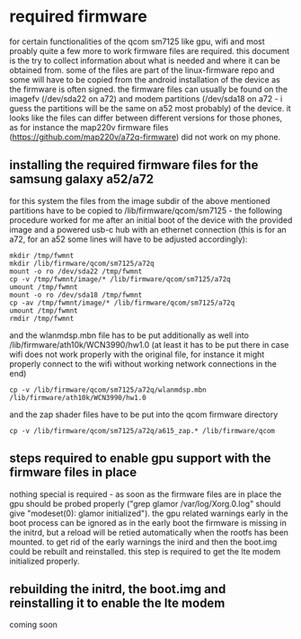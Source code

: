# required firmware

for certain functionalities of the qcom sm7125 like gpu, wifi and most
proably quite a few more to work firmware files are required. this document
is the try to collect information about what is needed and where it can be
obtained from. some of the files are part of the linux-firmware repo and some
will have to be copied from the android installation of the device as the
firmware is often signed. the firmware files can usually be found on the
imagefv (/dev/sda22 on a72) and modem partitions (/dev/sda18 on a72 - i guess
the partitions will be the same on a52 most probably) of the device. it looks
like the files can differ between different versions for those phones, as for
instance the map220v firmware files (https://github.com/map220v/a72q-firmware)
did not work on my phone.

## installing the required firmware files for the samsung galaxy a52/a72

for this system the files from the image subdir of the above mentioned
partitions have to be copied to /lib/firmware/qcom/sm7125 - the following
procedure worked for me after an initial boot of the device with the provided
image and a powered usb-c hub with an ethernet connection (this is for an a72,
for an a52 some lines will have to be adjusted accordingly):
```
mkdir /tmp/fwmnt
mkdir /lib/firmware/qcom/sm7125/a72q
mount -o ro /dev/sda22 /tmp/fwmnt
cp -v /tmp/fwmnt/image/* /lib/firmware/qcom/sm7125/a72q
umount /tmp/fwmnt
mount -o ro /dev/sda18 /tmp/fwmnt
cp -av /tmp/fwmnt/image/* /lib/firmware/qcom/sm7125/a72q
umount /tmp/fwmnt
rmdir /tmp/fwmnt
```
and the wlanmdsp.mbn file has to be put additionally as well into
/lib/firmware/ath10k/WCN3990/hw1.0 (at least it has to be put there in case
wifi does not work properly with the original file, for instance it might
properly connect to the wifi without working network connections in the end)
```
cp -v /lib/firmware/qcom/sm7125/a72q/wlanmdsp.mbn /lib/firmware/ath10k/WCN3990/hw1.0
```
and the zap shader files have to be put into the qcom firmware directory
```
cp -v /lib/firmware/qcom/sm7125/a72q/a615_zap.* /lib/firmware/qcom
```

## steps required to enable gpu support with the firmware files in place

nothing special is required - as soon as the firmware files are in place the
gpu should be probed properly ("grep glamor /var/log/Xorg.0.log" should give
"modeset(0): glamor initialized"). the gpu related warnings early in the boot
process can be ignored as in the early boot the firmware is missing in the
initrd, but a reload will be retied automatically when the rootfs has been
mounted. to get rid of the early warnings the inird and then the boot.img could
be rebuilt and reinstalled. this step is required to get the lte modem
initialized properly.

## rebuilding the initrd, the boot.img and reinstalling it to enable the lte modem

coming soon
